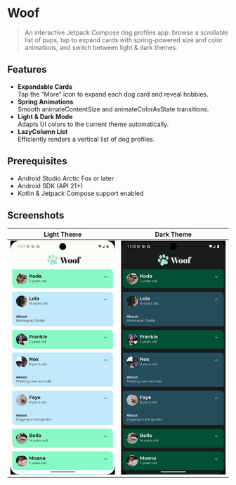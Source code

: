 # Woof

> An interactive Jetpack Compose dog profiles app: browse a scrollable list of pups, tap to expand cards with spring-powered size and color animations, and switch between light & dark themes.

## Features

- **Expandable Cards**  
  Tap the “More” icon to expand each dog card and reveal hobbies.
- **Spring Animations**  
  Smooth animateContentSize and animateColorAsState transitions.
- **Light & Dark Mode**  
  Adapts UI colors to the current theme automatically.
- **LazyColumn List**  
  Efficiently renders a vertical list of dog profiles.

## Prerequisites

- Android Studio Arctic Fox or later
- Android SDK (API 21+)
- Kotlin & Jetpack Compose support enabled

## Screenshots

| Light Theme            | Dark Theme                  |
|:----------------------:|:----------------------------:|
| ![Light Theme](./screenshots/lightTheme.png) | ![Dark Theme](./screenshots/darkTheme.png) |